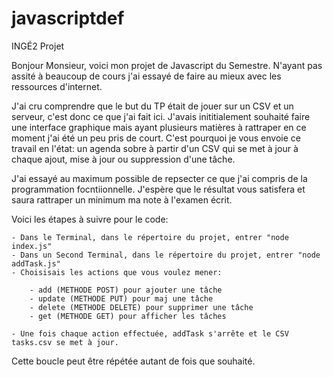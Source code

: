 # javascriptdef
INGÉ2 Projet

Bonjour Monsieur, voici mon projet de Javascript du Semestre.
N'ayant pas assité à beaucoup de cours j'ai essayé de faire au mieux avec les ressources d'internet.

J'ai cru comprendre que le but du TP était de jouer sur un CSV et un serveur, c'est donc ce que j'ai fait ici.
J'avais inititialement souhaité faire une interface graphique mais ayant plusieurs matières à rattraper en ce moment j'ai été un peu pris de court.
C'est pourquoi je vous envoie ce travail en l'état: un agenda sobre à partir d'un CSV qui se met à jour à chaque ajout, mise à jour ou suppression d'une tâche.

J'ai essayé au maximum possible de repsecter ce que j'ai compris de la programmation focntiionnelle.
J'espère que le résultat vous satisfera et saura rattraper un minimum ma note à l'examen écrit.



Voici les étapes à suivre pour le code:

	- Dans le Terminal, dans le répertoire du projet, entrer "node index.js"
	- Dans un Second Terminal, dans le répertoire du projet, entrer "node addTask.js"
	- Choisisais les actions que vous voulez mener:

		- add (METHODE POST) pour ajouter une tâche
		- update (METHODE PUT) pour maj une tâche
		- delete (METHODE DELETE) pour supprimer une tâche
		- get (METHODE GET) pour afficher les tâches

	- Une fois chaque action effectuée, addTask s'arrête et le CSV tasks.csv se met à jour.


Cette boucle peut être répétée autant de fois que souhaité.




  
